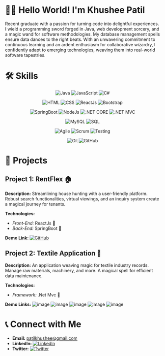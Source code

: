 # 👩‍💻 **Hello World! I'm Khushee Patil**

Recent graduate with a passion for turning code into delightful experiences. I wield a programming sword forged in Java, web development sorcery, and a magic wand for software methodologies. My database management spells ensure data dances to the right beats. With an unwavering commitment to continuous learning and an ardent enthusiasm for collaborative wizardry, I confidently adapt to emerging technologies, weaving them into real-world software tapestries.

# 🛠️ **Skills**

<p align="center">
  <img src="https://img.shields.io/badge/Java-🚀 Code%20Wizard-brown?style=for-the-badge&logo=java" alt="Java">
  <img src="https://img.shields.io/badge/JavaScript-🌐 Web%20Sorcerer-yellow?style=for-the-badge&logo=javascript" alt="JavaScript">
  <img src="https://img.shields.io/badge/C%23-🔗 Connect%20Master-purple?style=for-the-badge&logo=c-sharp" alt="C#">
</p>

<p align="center">
  <img src="https://img.shields.io/badge/HTML-🎨 Web%20Artist-orange?style=for-the-badge&logo=html5" alt="HTML">
  <img src="https://img.shields.io/badge/CSS-🖌️ Style%20Maestro-blue?style=for-the-badge&logo=css3" alt="CSS">
  <img src="https://img.shields.io/badge/ReactJs-⚛️ UI%20Magician-blue?style=for-the-badge&logo=react" alt="ReactJs">
  <img src="https://img.shields.io/badge/Bootstrap-👢 Stylish%20Enchanter-purple?style=for-the-badge&logo=bootstrap" alt="Bootstrap">
</p>

<p align="center">
  <img src="https://img.shields.io/badge/SpringBoot-🌱 Backend%20Alchemist-green?style=for-the-badge&logo=spring" alt="SpringBoot">
  <img src="https://img.shields.io/badge/NodeJs-🚀 Server%20Sorcerer-green?style=for-the-badge&logo=node.js" alt="NodeJs">
  <img src="https://img.shields.io/badge/.NET%20CORE-🔧 .NET%20Artisan-blue?style=for-the-badge&logo=.net" alt=".NET CORE">
  <img src="https://img.shields.io/badge/.NET%20MVC-🌐 Web%20Craftsman-blue?style=for-the-badge&logo=.net" alt=".NET MVC">
</p>

<p align="center">
  <img src="https://img.shields.io/badge/MySQL-🗃️ Database%20Architect-blue?style=for-the-badge&logo=mysql" alt="MySQL">
  <img src="https://img.shields.io/badge/SQL-📜 Query%20Conjurer-blue?style=for-the-badge&logo=sql" alt="SQL">
</p>

<p align="center">
  <img src="https://img.shields.io/badge/Agile-🔄 Agile%20Navigator-blue?style=for-the-badge" alt="Agile">
  <img src="https://img.shields.io/badge/Scrum-🏉 Scrum%20Master-blue?style=for-the-badge" alt="Scrum">
  <img src="https://img.shields.io/badge/Testing-🔍 Testing%20Sorcerer-blue?style=for-the-badge" alt="Testing">
</p>

<p align="center">
  <img src="https://img.shields.io/badge/Git-🔗 Version%20Control%20Maestro-orange?style=for-the-badge&logo=git" alt="Git">
  <img src="https://img.shields.io/badge/GitHub-🐙 GitHub%20Connoisseur-black?style=for-the-badge&logo=github" alt="GitHub">
</p>


# 🚀 **Projects**

## Project 1: **RentFlex 🏠**

**Description:** Streamlining house hunting with a user-friendly platform. Robust search functionalities, virtual viewings, and an inquiry system create a magical journey for tenants.

**Technologies:**
- *Front-End:* ReactJs 🧙
- *Back-End:* SpringBoot 🚀

**Demo Link:** [![GitHub](https://img.shields.io/badge/GitHub-View%20on%20GitHub-blue?style=for-the-badge&logo=github)](https://github.com/PVChavan/RentFlex)

## Project 2: **Textile Application 🧵**

**Description:** An application weaving magic for textile industry records. Manage raw materials, machinery, and more. A magical spell for efficient data maintenance.

**Technologies:**
- *Framework:* .Net Mvc 🚀
  
**Demo Links:**
     ![image](https://github.com/PatilKhushee/PatilKhushee/assets/131463332/74b274b9-2b5c-4d06-8ac9-a3a1862c0d5f)
     ![image](https://github.com/PatilKhushee/PatilKhushee/assets/131463332/78231fb7-7dff-4d3c-a1f9-66bfb0ee0f88)
     ![image](https://github.com/PatilKhushee/PatilKhushee/assets/131463332/f265f809-ae73-4ee0-a2f4-ed9cd54e8ed9)
     ![image](https://github.com/PatilKhushee/PatilKhushee/assets/131463332/51295ea4-d1a1-4e5d-9d5d-e4b07b67e67b)
     ![image](https://github.com/PatilKhushee/PatilKhushee/assets/131463332/93ff88f4-b04d-428d-b0a7-0223aefae313)
     
# 📞 **Connect with Me**

- **Email:** patilkhushee@gmail.com
- **LinkedIn:** [![LinkedIn](https://img.shields.io/badge/LinkedIn-Connect-blue?style=for-the-badge&logo=linkedin)](http://www.linkedin.com/in/khushee-patil-7879aa191)
- **Twitter:** [![Twitter](https://img.shields.io/badge/Twitter-Follow-blue?style=for-the-badge&logo=twitter)](https://twitter.com/KhusheePatil)
